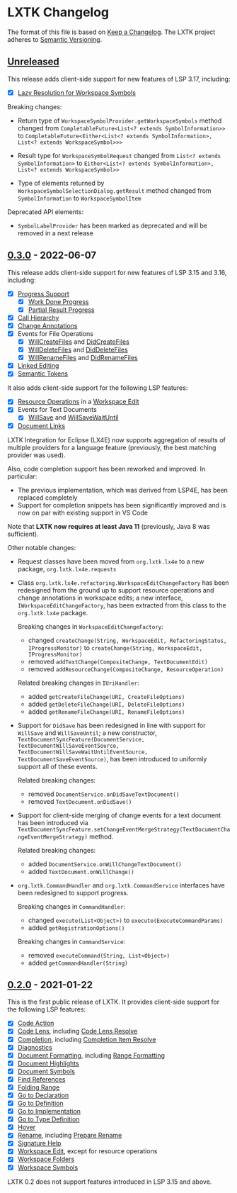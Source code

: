 # LXTK Changelog

The format of this file is based on [Keep a Changelog](https://keepachangelog.com/en/1.0.0/).
The LXTK project adheres to [Semantic Versioning](https://semver.org/spec/v2.0.0.html).

## [Unreleased]

This release adds client-side support for new features of LSP 3.17, including:

- [x] [Lazy Resolution for Workspace Symbols](https://microsoft.github.io/language-server-protocol/specifications/specification-current/#workspace_symbolResolve)

Breaking changes:

- Return type of `WorkspaceSymbolProvider.getWorkspaceSymbols` method changed
  from `CompletableFuture<List<? extends SymbolInformation>>` to
  `CompletableFuture<Either<List<? extends SymbolInformation>, List<? extends WorkspaceSymbol>>>`

- Result type for `WorkspaceSymbolRequest` changed from `List<? extends SymbolInformation>`
  to `Either<List<? extends SymbolInformation>, List<? extends WorkspaceSymbol>>`

- Type of elements returned by `WorkspaceSymbolSelectionDialog.getResult` method
  changed from `SymbolInformation` to `WorkspaceSymbolItem`

Deprecated API elements:

- `SymbolLabelProvider` has been marked as deprecated and will be removed
   in a next release

## [0.3.0] - 2022-06-07

This release adds client-side support for new features of LSP 3.15 and 3.16,
including:

- [x] [Progress Support](https://microsoft.github.io/language-server-protocol/specifications/specification-current/#progress)
   - [x] [Work Done Progress](https://microsoft.github.io/language-server-protocol/specifications/specification-current/#workDoneProgress)
   - [x] [Partial Result Progress](https://microsoft.github.io/language-server-protocol/specifications/specification-current/#partialResults)
- [x] [Call Hierarchy](https://microsoft.github.io/language-server-protocol/specifications/specification-current/#textDocument_prepareCallHierarchy)
- [x] [Change Annotations](https://microsoft.github.io/language-server-protocol/specifications/lsp/3.17/specification/#changeAnnotation)
- [x] Events for File Operations
  - [x] [WillCreateFiles](https://microsoft.github.io/language-server-protocol/specifications/specification-current/#workspace_willCreateFiles)
and [DidCreateFiles](https://microsoft.github.io/language-server-protocol/specifications/specification-current/#workspace_didCreateFiles)
  - [x] [WillDeleteFiles](https://microsoft.github.io/language-server-protocol/specifications/specification-current/#workspace_willDeleteFiles)
and [DidDeleteFiles](https://microsoft.github.io/language-server-protocol/specifications/specification-current/#workspace_didDeleteFiles)
  - [x] [WillRenameFiles](https://microsoft.github.io/language-server-protocol/specifications/specification-current/#workspace_willRenameFiles)
and [DidRenameFiles](https://microsoft.github.io/language-server-protocol/specifications/specification-current/#workspace_didRenameFiles)
- [x] [Linked Editing](https://microsoft.github.io/language-server-protocol/specifications/specification-current/#textDocument_linkedEditingRange)
- [x] [Semantic Tokens](https://microsoft.github.io/language-server-protocol/specifications/specification-current/#textDocument_semanticTokens)

It also adds client-side support for the following LSP features:

- [x] [Resource Operations](https://microsoft.github.io/language-server-protocol/specifications/specification-current/#resourceChanges)
in a [Workspace Edit](https://microsoft.github.io/language-server-protocol/specifications/specification-current/#workspaceEdit)
- [x] Events for Text Documents
  - [x] [WillSave](https://microsoft.github.io/language-server-protocol/specifications/specification-current/#textDocument_willSave)
and [WillSaveWaitUntil](https://microsoft.github.io/language-server-protocol/specifications/specification-current/#textDocument_willSaveWaitUntil)
- [x] [Document Links](https://microsoft.github.io/language-server-protocol/specifications/specification-current/#textDocument_documentLink)

LXTK Integration for Eclipse (LX4E) now supports aggregation of results of
multiple providers for a language feature (previously, the best matching
provider was used).

Also, code completion support has been reworked and improved. In particular:

- The previous implementation, which was derived from LSP4E,
has been replaced completely
- Support for completion snippets has been significantly improved
and is now on par with existing support in VS Code

Note that __LXTK now requires at least Java 11__ (previously, Java 8 was sufficient).

Other notable changes:

- Request classes have been moved from `org.lxtk.lx4e` to a new package,
`org.lxtk.lx4e.requests`

- Class `org.lxtk.lx4e.refactoring.WorkspaceEditChangeFactory` has been redesigned
from the ground up to support resource operations and change annotations in
workspace edits; a new interface, `IWorkspaceEditChangeFactory`,
has been extracted from this class to the `org.lxtk.lx4e` package.

  Breaking changes in `WorkspaceEditChangeFactory`:
  - changed `createChange(String, WorkspaceEdit, RefactoringStatus, IProgressMonitor)`
    to `createChange(String, WorkspaceEdit, IProgressMonitor)`
  - removed `addTextChange(CompositeChange, TextDocumentEdit)`
  - removed `addResourceChange(CompositeChange, ResourceOperation)`

  Related breaking changes in `IUriHandler`:
  - added `getCreateFileChange(URI, CreateFileOptions)`
  - added `getDeleteFileChange(URI, DeleteFileOptions)`
  - added `getRenameFileChange(URI, RenameFileOptions)`

- Support for `DidSave` has been redesigned in line with support for `WillSave`
and `WillSaveUntil`;  a new constructor,
`TextDocumentSyncFeature(DocumentService, TextDocumentWillSaveEventSource, TextDocumentWillSaveWaitUntilEventSource, TextDocumentSaveEventSource)`,
has been introduced to uniformly support all of these events.

  Related breaking changes:
  - removed `DocumentService.onDidSaveTextDocument()`
  - removed `TextDocument.onDidSave()`

- Support for client-side merging of change events for a text document has been
introduced via
`TextDocumentSyncFeature.setChangeEventMergeStrategy(TextDocumentChangeEventMergeStrategy)`
method.

  Related breaking changes:
  - added `DocumentService.onWillChangeTextDocument()`
  - added `TextDocument.onWillChange()`

- `org.lxtk.CommandHandler` and `org.lxtk.CommandService` interfaces
have been redesigned to support progress.

  Breaking changes in `CommandHandler`:
  - changed `execute(List<Object>)` to `execute(ExecuteCommandParams)`
  - added `getRegistrationOptions()`

  Breaking changes in `CommandService`:
  - removed `executeCommand(String, List<Object>)`
  - added `getCommandHandler(String)`

## [0.2.0] - 2021-01-22

This is the first public release of LXTK. It provides client-side support for
the following LSP features:

- [x] [Code Action](https://microsoft.github.io/language-server-protocol/specifications/specification-current/#textDocument_codeAction)
- [x] [Code Lens](https://microsoft.github.io/language-server-protocol/specifications/specification-current/#textDocument_codeLens),
including [Code Lens Resolve](https://microsoft.github.io/language-server-protocol/specifications/specification-current/#codeLens_resolve)
- [x] [Completion](https://microsoft.github.io/language-server-protocol/specifications/specification-current/#textDocument_completion),
including [Completion Item Resolve](https://microsoft.github.io/language-server-protocol/specifications/specification-current/#completionItem_resolve)
- [x] [Diagnostics](https://microsoft.github.io/language-server-protocol/specifications/specification-current/#textDocument_publishDiagnostics)
- [x] [Document Formatting](https://microsoft.github.io/language-server-protocol/specifications/specification-current/#textDocument_formatting),
including [Range Formatting](https://microsoft.github.io/language-server-protocol/specifications/specification-current/#textDocument_rangeFormatting)
- [x] [Document Highlights](https://microsoft.github.io/language-server-protocol/specifications/specification-current/#textDocument_documentHighlight)
- [x] [Document Symbols](https://microsoft.github.io/language-server-protocol/specifications/specification-current/#textDocument_documentSymbol)
- [x] [Find References](https://microsoft.github.io/language-server-protocol/specifications/specification-current/#textDocument_references)
- [x] [Folding Range](https://microsoft.github.io/language-server-protocol/specifications/specification-current/#textDocument_foldingRange)
- [x] [Go to Declaration](https://microsoft.github.io/language-server-protocol/specifications/specification-current/#textDocument_declaration)
- [x] [Go to Definition](https://microsoft.github.io/language-server-protocol/specifications/specification-current/#textDocument_definition)
- [x] [Go to Implementation](https://microsoft.github.io/language-server-protocol/specifications/specification-current/#textDocument_implementation)
- [x] [Go to Type Definition](https://microsoft.github.io/language-server-protocol/specifications/specification-current/#textDocument_typeDefinition)
- [x] [Hover](https://microsoft.github.io/language-server-protocol/specifications/specification-current/#textDocument_hover)
- [x] [Rename](https://microsoft.github.io/language-server-protocol/specifications/specification-current/#textDocument_rename),
including [Prepare Rename](https://microsoft.github.io/language-server-protocol/specifications/specification-current/#textDocument_prepareRename)
- [x] [Signature Help](https://microsoft.github.io/language-server-protocol/specifications/specification-current/#textDocument_signatureHelp)
- [x] [Workspace Edit](https://microsoft.github.io/language-server-protocol/specifications/specification-current/#workspace_applyEdit),
except for resource operations
- [x] [Workspace Folders](https://microsoft.github.io/language-server-protocol/specifications/specification-current/#workspace_workspaceFolders)
- [x] [Workspace Symbols](https://microsoft.github.io/language-server-protocol/specifications/specification-current/#workspace_symbol)

LXTK 0.2 does not support features introduced in LSP 3.15 and above.

[Unreleased]: https://github.com/lxtk-org/lxtk/compare/v0.3...HEAD
[0.3.0]: https://github.com/lxtk-org/lxtk/releases/tag/v0.3
[0.2.0]: https://github.com/lxtk-org/lxtk/releases/tag/v0.2
